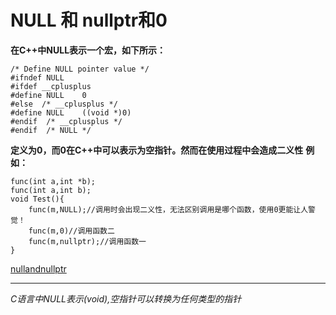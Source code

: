 # NULL 和 nullptr和0
**在C++中NULL表示一个宏，如下所示：**
```
/* Define NULL pointer value */
#ifndef NULL
#ifdef __cplusplus
#define NULL    0
#else  /* __cplusplus */
#define NULL    ((void *)0)
#endif  /* __cplusplus */
#endif  /* NULL */
```
**定义为0，而0在C++中可以表示为空指针。然而在使用过程中会造成二义性**
**例如：**
```
func(int a,int *b);
func(int a,int b);
void Test(){
    func(m,NULL);//调用时会出现二义性，无法区别调用是哪个函数，使用0更能让人警觉！
    func(m,0)//调用函数二
    func(m,nullptr);//调用函数一
}
```
[nullandnullptr](./nullandnullptr.cpp)
****************
**C语言中NULL表示(void*),空指针可以转换为任何类型的指针*
